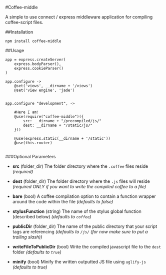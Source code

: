 #Coffee-middle

A simple to use connect / express middleware application for compiling coffee-script files.  

##Installation

```
npm install coffee-middle
```

##Usage

```
app = express.createServer(
    express.bodyParser(),
    express.cookieParser()
)

app.configure ->
    @set('views', __dirname + '/views')
    @set('view engine', 'jade')


app.configure "development", ->

	#Here I am!
    @use(require("coffee-middle")({
        src: __dirname + "/precompiled/js/"
        dest: __dirname + "/static/js/"
    }))

    @use(express.static(__dirname + '/static'))
    @use(this.router)


```

###Optional Parameters

- **src** (folder_dir) The folder directory where the `.coffee` files reside
<i>(required)</i>

- **dest** (folder_dir) The folder directory where the `.js` files will reside
<i>(required ONLY if you want to write the compiled coffee to a file)</i>

- **bare** (bool) A coffee compilation option to contain a function wrapper around the code within the file
<i>(defaults to false)</i>

- **stylusFunction** (string) The name of the stylus global function (described below)
<i>(defaults to `coffee`)</i>

- **publicDir** (folder_dir) The name of the public directory that your script tags are referencing
<i>(defaults to `/js/` (for now make sure to put a trailing slash))</i>

- **writeFileToPublicDir** (bool) Write the compiled javascript file to the `dest` folder
<i>(defaults to `true`)</i>

- **minify** (bool) Minify the written outputted JS file using `uglify-js`
<i>(defaults to true)</i>
